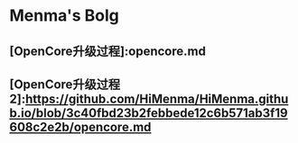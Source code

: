 #  Menma's Bolg

## [OpenCore升级过程]:opencore.md


## [OpenCore升级过程2]:https://github.com/HiMenma/HiMenma.github.io/blob/3c40fbd23b2febbede12c6b571ab3f19608c2e2b/opencore.md
